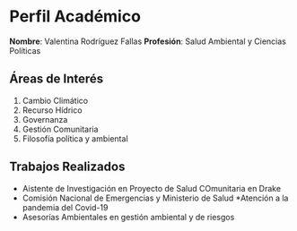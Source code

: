 # Perfil Académico

**Nombre**: Valentina Rodríguez Fallas
**Profesión**: Salud Ambiental y Ciencias Políticas

## Áreas de Interés
1. Cambio Climático
2. Recurso Hídrico
3. Governanza
4. Gestión Comunitaria
5. Filosofía política y ambiental

## Trabajos Realizados
- Aistente de Investigación en Proyecto de Salud COmunitaria en Drake
- Comisión Nacional de Emergencias y Ministerio de Salud 
    *Atención a la pandemia del Covid-19
- Asesorías Ambientales en gestión ambiental y de riesgos

